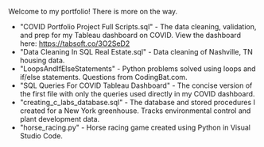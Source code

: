 Welcome to my portfolio! There is more on the way.

- "COVID Portfolio Project Full Scripts.sql" - The data cleaning, validation, and prep for my Tableau dashboard on COVID. View the dashboard here: https://tabsoft.co/3O2SeD2
- "Data Cleaning In SQL Real Estate.sql" - Data cleaning of Nashville, TN housing data.
- "LoopsAndIfElseStatements" - Python problems solved using loops and if/else statements. Questions from CodingBat.com.
- "SQL Queries For COVID Tableau Dashboard" - The concise version of the first file with only the queries used directly in my COVID dashboard.
- "creating_c_labs_database.sql" - The database and stored procedures I created for a New York greenhouse. Tracks environmental control and plant development data.
- "horse_racing.py" - Horse racing game created using Python in Visual Studio Code.
